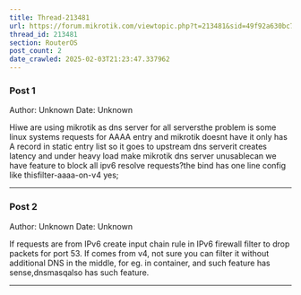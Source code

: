 ```yaml
---
title: Thread-213481
url: https://forum.mikrotik.com/viewtopic.php?t=213481&sid=49f92a630bc7970d8ca50523be880e8f
thread_id: 213481
section: RouterOS
post_count: 2
date_crawled: 2025-02-03T21:23:47.337962
---
```


### Post 1
Author: Unknown
Date: Unknown

Hiwe are using mikrotik as dns server for all serversthe problem is some linux systems requests for AAAA entry and mikrotik doesnt have  it only has A record in static entry list so it goes to upstream dns serverit creates latency and under heavy load make mikrotik dns server unusablecan we have feature to block all ipv6 resolve requests?the bind has one line config like thisfilter-aaaa-on-v4 yes;

---
### Post 2
Author: Unknown
Date: Unknown

If requests are from IPv6 create input chain rule in IPv6 firewall filter to drop packets for port 53. If comes from v4, not sure you can filter it without additional DNS in the middle, for eg. in container, and such feature has sense,dnsmasqalso has such feature.

---
